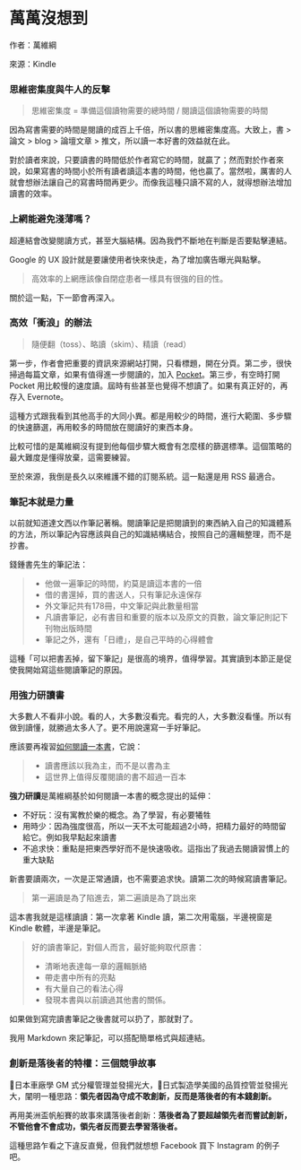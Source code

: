 # 萬萬沒想到

作者：萬維綱

來源：Kindle

### 思維密集度與牛人的反擊

> 思維密集度 = 準備這個讀物需要的總時間 / 閱讀這個讀物需要的時間

因為寫書需要的時間是閱讀的成百上千倍，所以書的思維密集度高。大致上，書 &gt; 論文 &gt; blog &gt; 論壇文章 &gt; 推文，所以讀一本好書的效益就在此。

對於讀者來說，只要讀書的時間低於作者寫它的時間，就贏了；然而對於作者來說，如果寫書的時間小於所有讀者讀這本書的時間，他也贏了。當然啦，厲害的人就會想辦法讓自己的寫書時間再更少。而像我這種只讀不寫的人，就得想辦法增加讀書的效率。

### 上網能避免淺薄嗎？

超連結會改變閱讀方式，甚至大腦結構。因為我們不斷地在判斷是否要點擊連結。

Google 的 UX 設計就是要讓使用者快來快走，為了增加廣告曝光與點擊。

> 高效率的上網應該像自閉症患者一樣具有很強的目的性。

關於這一點，下一節會再深入。

### 高效「衝浪」的辦法

> 隨便翻（toss）、略讀（skim）、精讀（read）

第一步，作者會把重要的資訊來源網站打開，只看標題，開在分頁。第二步，很快掃過每篇文章，如果有值得進一步閱讀的，加入 [Pocket](https://getpocket.com)。第三步，有空時打開 Pocket 用比較慢的速度讀。屆時有些甚至也覺得不想讀了。如果有真正好的，再存入 Evernote。

這種方式跟我看到其他高手的大同小異。都是用較少的時間，進行大範圍、多步驟的快速篩選，再用較多的時間放在閱讀好的東西本身。

比較可惜的是萬維綱沒有提到他每個步驟大概會有怎麼樣的篩選標準。這個策略的最大難度是懂得放棄，這需要練習。

至於來源，我倒是長久以來維護不錯的訂閱系統。這一點還是用 RSS 最適合。

### 筆記本就是力量

以前就知道達文西以作筆記著稱。閱讀筆記是把閱讀到的東西納入自己的知識體系的方法，所以筆記內容應該與自己的知識結構結合，按照自己的邏輯整理，而不是抄書。

錢鍾書先生的筆記法：

> * 他做一遍筆記的時間，約莫是讀這本書的一倍
> * 借的書還掉，買的書送人，只有筆記永遠保存
> * 外文筆記共有178冊，中文筆記與此數量相當
> * 凡讀書筆記，必有書目和重要的版本以及原文的頁數，論文筆記則記下刊物出版時間
> * 筆記之外，還有「日禮」，是自己平時的心得體會

這種「可以把書丟掉，留下筆記」是很高的境界，值得學習。其實讀到本節正是促使我開始寫這些閱讀筆記的原因。

### 用強力研讀書

大多數人不看非小說。看的人，大多數沒看完。看完的人，大多數沒看懂。所以有做到讀懂，就勝過太多人了。更不用說還寫一手好筆記。

應該要再複習[如何閱讀一本書](/如何閱讀一本書.md)，它說：

> * 讀書應該以我為主，而不是以書為主
> * 這世界上值得反覆閱讀的書不超過一百本

**強力研讀**是萬維綱基於如何閱讀一本書的概念提出的延伸：

* 不好玩：沒有寓教於樂的概念。為了學習，有必要犧牲
* 用時少：因為強度很高，所以一天不太可能超過2小時，把精力最好的時間留給它。例如我早點起來讀書
* 不追求快：重點是把東西學好而不是快速吸收。這指出了我過去閱讀習慣上的重大缺點

新書要讀兩次，一次是正常通讀，也不需要追求快。讀第二次的時候寫讀書筆記。

> 第一遍讀是為了陷進去，第二遍讀是為了跳出來

這本書我就是這樣讀讀：第一次拿著 Kindle 讀，第二次用電腦，半邊視窗是 Kindle 軟體，半邊是筆記。

> 好的讀書筆記，對個人而言，最好能夠取代原書：
>
> * 清晰地表達每一章的邏輯脈絡
> * 帶走書中所有的亮點
> * 有大量自己的看法心得
> * 發現本書與以前讀過其他書的關係。

如果做到寫完讀書筆記之後書就可以扔了，那就對了。

我用 Markdown 來記筆記，可以搭配簡單格式與超連結。

### 創新是落後者的特權：三個競爭故事

日本車廠學 GM 式分權管理並發揚光大，日式製造學美國的品質控管並發揚光大，闡明一種思路：**領先者因為守成不敢創新，反而是落後者的有本錢創新。**

再用美洲盃帆船賽的故事來講落後者創新：**落後者為了要超越領先者而嘗試創新，不管他會不會成功，領先者反而要去學習落後者。**

這種思路乍看之下違反直覺，但我們就想想 Facebook 買下 Instagram 的例子吧。

